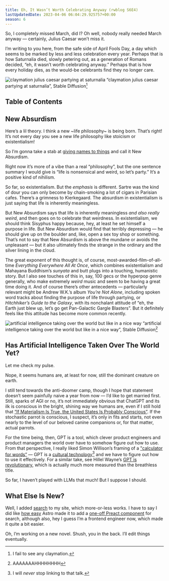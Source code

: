 ```yaml
---
title: Eh, It Wasn’t Worth Celebrating Anyway (rwblog S6E4)
lastUpdatedDate: 2023-04-06 06:04:29.925757+00:00 
season: 6
---
```


So, I completely missed March, did I? Oh well, nobody really needed March anyway — certainly, Julius Caesar won’t miss it.

I’m writing to you here, from the safe side of April Fools Day, a day which seems to be marked by less and less celebration every year. Perhaps that is how Saturnalia died, slowly petering out, as a generation of Romans decided, “eh, it wasn’t worth celebrating anyway.” Perhaps that is how every holiday dies, as the would-be celebrants find they no longer care.

![claymation julius caesar partying at saturnalia](https://buttondown.imgix.net/images/f994cbec-4d70-4416-830f-d6355da9d773.png?w=960&fit=max)
“claymation julius caesar partying at saturnalia”, Stable Diffusion[^1]

## Table of Contents

## New Absurdism

Here’s a lil theory. I think a new ~life philosophy~ is being born. That’s right! It’s not every day you see a new life philosophy like stoicism or existentialism!

So I’m gonna take a stab at [giving names to things](https://buttondown.email/hillelwayne/archive/giving-names-to-things/) and call it New Absurdism.

Right now it’s more of a vibe than a real “philosophy”, but the one sentence summary I would give is “life is nonsensical and weird, so let’s party.” It’s a positive kind of nihilism.

So far, so existentialism. But the _emphasis_ is different. Sartre was the kind of dour you can only become by chain-smoking a lot of cigars in Parisian cafes. There’s a grimness to Kierkegaard. The absurdism in existentialism is just saying that life is inherently meaningless.

But New Absurdism says that life is inherently meaningless _and also really weird_, and then goes on to celebrate that weirdness. In existentialism, we should think Sisyphus happy because, hey, at least he set himself a purpose in life. But New Absurdism would find that terribly depressing — he should give up on the boulder and, like, open a sex toy shop or something. That’s not to say that New Absurdism is above the mundane or avoids the unpleasant — but it also ultimately finds the strange in the ordinary and the silver lining in the cloud.

The great exponent of this thought is, of course, most-awarded-film-of-all-time _Everything Everywhere All At Once_, which combines existentialism and Mahayana Buddhism’s _sunyata_ and butt plugs into a touching, humanistic story. But I also see touches of this in, say, 100 gecs or the hyperpop genre generally, who make extremely _weird_ music and seem to be having a great time doing it. And of course there’s other antecedents — particularly relevant might be Andrew W.K.’s album _You’re Not Alone_, including spoken word tracks about finding the purpose of life through partying, or _Hitchhiker’s Guide to the Galaxy_, with its nonchalant attitude of “eh, the Earth just blew up, let’s go get Pan-Galactic Gargle Blasters”. But it definitely feels like this attitude has become more common recently.

![artificial intelligence taking over the world but like in a nice way](https://buttondown.imgix.net/images/e26ca433-1a3e-4cf6-8a5a-164b4aec5c46.png?w=960&fit=max)
“artificial intelligence taking over the world but like in a nice way”, Stable Diffusion[^2]

## Has Artificial Intelligence Taken Over The World Yet?

Let me check my pulse.

Nope, it seems humans are, at least for now, still the dominant creature on earth.

I still tend towards the anti-doomer camp, though I hope that statement doesn’t seem painfully naive a year from now — I’d like to get married first. Still, sparks of AGI or no, it’s not immediately obvious that ChatGPT and its ilk is conscious in the bright, shining way we humans are, even if I still hold that [“If Materialism Is True, the United States Is Probably Conscious”](http://faculty.ucr.edu/~eschwitz/SchwitzAbs/USAconscious.htm). If the stochastic parrot is conscious, I suspect, it’s only in fits and starts, not even nearly to the level of our beloved canine companions or, for that matter, actual parrots.

For the time being, then, GPT is a tool, which clever product engineers and product managers the world over have to somehow figure out how to use. From that perspective, I really liked Simon Willison’s framing of a ["calculator for words”](https://simonwillison.net/2023/Apr/2/calculator-for-words/) — GPT is a [cultural technology](https://www.youtube.com/live/k7rPtFLH6yw?feature=share)[^3] and we have to figure out how to use it effectively. For a similar take, see Hillel Wayne’s [GPT is revolutionary](https://buttondown.email/hillelwayne/archive/gpt-is-revolutionary/), which is actually much more measured than the breathless title.

So far, I haven’t played with LLMs that much! But I suppose I should.

## What Else Is New?

Well, I added [search](https://rwblickhan.org/search/) to my site, which more-or-less works. I have to say I did like [how easy](https://docs.astro.build/en/guides/integrations-guide/preact/) Astro made it to add a [one-off Preact component](https://github.com/rwblickhan/astro-rwblickhan.org/blob/main/src/components/Search.tsx) for search, although also, hey I guess I’m a frontend engineer now, which made it quite a bit easier.

Oh, I’m working on a new novel. Shush, you in the back. I’ll edit things eventually.

[^1]: I fail to see any claymation.

[^2]: AAAAAAAHHHHHHHH

[^3]: I will _never_ stop linking to that talk.